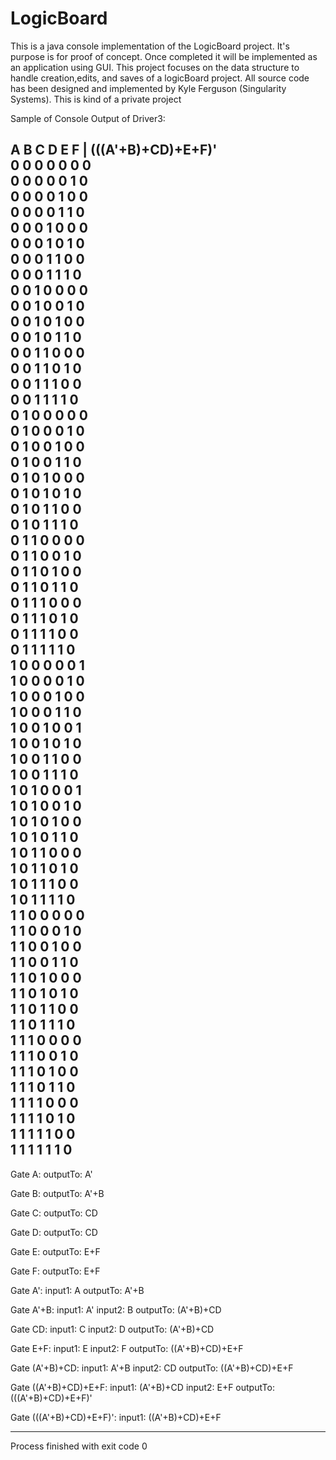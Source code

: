 # LogicBoard
This is a java console implementation of the LogicBoard project. 
It's purpose is for proof of concept. 
Once completed it will be implemented as an application using GUI. 
This project focuses on the data structure to handle creation,edits, and saves of a logicBoard project.
All source code has been designed and implemented by Kyle Ferguson (Singularity Systems). 
This is kind of a private project


Sample of Console
Output of Driver3:

A	B	C	D	E	F	|	(((A'+B)+CD)+E+F)'	
0	0	0	0	0	0			0						
0	0	0	0	0	1			0						
0	0	0	0	1	0			0						
0	0	0	0	1	1			0						
0	0	0	1	0	0			0						
0	0	0	1	0	1			0						
0	0	0	1	1	0			0						
0	0	0	1	1	1			0						
0	0	1	0	0	0			0						
0	0	1	0	0	1			0						
0	0	1	0	1	0			0						
0	0	1	0	1	1			0						
0	0	1	1	0	0			0						
0	0	1	1	0	1			0						
0	0	1	1	1	0			0						
0	0	1	1	1	1			0						
0	1	0	0	0	0			0						
0	1	0	0	0	1			0						
0	1	0	0	1	0			0						
0	1	0	0	1	1			0						
0	1	0	1	0	0			0						
0	1	0	1	0	1			0						
0	1	0	1	1	0			0						
0	1	0	1	1	1			0						
0	1	1	0	0	0			0						
0	1	1	0	0	1			0						
0	1	1	0	1	0			0						
0	1	1	0	1	1			0						
0	1	1	1	0	0			0						
0	1	1	1	0	1			0						
0	1	1	1	1	0			0						
0	1	1	1	1	1			0						
1	0	0	0	0	0			1						
1	0	0	0	0	1			0						
1	0	0	0	1	0			0						
1	0	0	0	1	1			0						
1	0	0	1	0	0			1						
1	0	0	1	0	1			0						
1	0	0	1	1	0			0						
1	0	0	1	1	1			0						
1	0	1	0	0	0			1						
1	0	1	0	0	1			0						
1	0	1	0	1	0			0						
1	0	1	0	1	1			0						
1	0	1	1	0	0			0						
1	0	1	1	0	1			0						
1	0	1	1	1	0			0						
1	0	1	1	1	1			0						
1	1	0	0	0	0			0						
1	1	0	0	0	1			0						
1	1	0	0	1	0			0						
1	1	0	0	1	1			0						
1	1	0	1	0	0			0						
1	1	0	1	0	1			0						
1	1	0	1	1	0			0						
1	1	0	1	1	1			0						
1	1	1	0	0	0			0						
1	1	1	0	0	1			0						
1	1	1	0	1	0			0						
1	1	1	0	1	1			0						
1	1	1	1	0	0			0						
1	1	1	1	0	1			0						
1	1	1	1	1	0			0						
1	1	1	1	1	1			0						
------------------------------------------------
Gate A: 
	outputTo: A'

Gate B: 
	outputTo: A'+B

Gate C: 
	outputTo: CD

Gate D: 
	outputTo: CD

Gate E: 
	outputTo: E+F

Gate F: 
	outputTo: E+F

Gate A': 
	input1: A
	outputTo: A'+B

Gate A'+B: 
	input1: A'
	input2: B
	outputTo: (A'+B)+CD

Gate CD: 
	input1: C
	input2: D
	outputTo: (A'+B)+CD

Gate E+F: 
	input1: E
	input2: F
	outputTo: ((A'+B)+CD)+E+F

Gate (A'+B)+CD: 
	input1: A'+B
	input2: CD
	outputTo: ((A'+B)+CD)+E+F

Gate ((A'+B)+CD)+E+F: 
	input1: (A'+B)+CD
	input2: E+F
	outputTo: (((A'+B)+CD)+E+F)'

Gate (((A'+B)+CD)+E+F)': 
	input1: ((A'+B)+CD)+E+F

------------------------------------------------

Process finished with exit code 0


